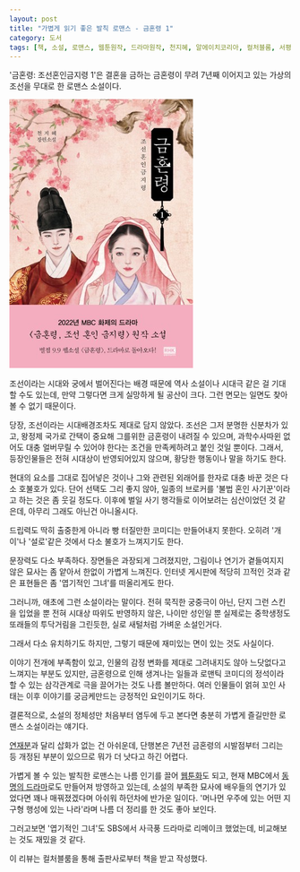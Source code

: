 ```yaml
---
layout: post
title: "가볍게 읽기 좋은 발칙 로맨스 - 금혼령 1"
category: 도서
tags: [책, 소설, 로맨스, 웹툰원작, 드라마원작, 천지혜, 알에이치코리아, 컬처블룸, 서평]
---
```


'금혼령: 조선혼인금지령 1'은
결혼을 금하는 금혼령이 무려 7년째 이어지고 있는 가상의 조선을 무대로 한 로맨스 소설이다.

![표지](/images/the-forbidden-marriage-1-book-h480.jpg)

조선이라는 시대와 궁에서 벌어진다는 배경 때문에
역사 소설이나 시대극 같은 걸 기대할 수도 있는데,
만약 그렇다면 크게 실망하게 될 공산이 크다.
그런 면모는 일면도 찾아볼 수 없기 때문이다.

당장, 조선이라는 시대배경조차도 제대로 담지 않았다.
조선은 그저 분명한 신분차가 있고,
왕정제 국가로 간택이 중요해 그를위한 금혼령이 내려질 수 있으며,
과학수사따윈 없어도 대충 얼버무릴 수 있어야 한다는 조건을 만족케하려고 붙인 것일 뿐이다.
그래서, 등장인물들은 전혀 시대상이 반영되어있지 않으며,
황당한 행동이나 말을 하기도 한다.

현대의 요소를 그대로 집어넣은 것이나
그와 관련된 외래어를 한자로 대충 바꾼 것은 다소 호불호가 있다.
단어 선택도 그리 좋지 않아, 일종의 브로커를 '불법 혼인 사기꾼'이라고 하는 것은 좀 웃길 정도다.
이후에 벌일 사기 행각들로 이어보려는 심산이었던 것 같은데, 아무리 그래도 아닌건 아니올시다.

드립력도 딱히 출중한게 아니라
빵 터질만한 코미디는 만들어내지 못한다.
오히려 '개이'나 '설로'같은 것에서 다소 불호가 느껴지기도 한다.

문장력도 다소 부족하다.
장면들은 과장되게 그려졌지만, 그림이나 연기가 곁들여지지 않은 묘사는 좀 얕아서
한없이 가볍게 느껴진다.
인터넷 게시판에 적당히 끄적인 것과 같은 표현들은
좀 '엽기적인 그녀'를 떠올리게도 한다.

그러니까, 애초에 그런 소설이라는 말이다.
전혀 묵직한 궁중극이 아닌,
단지 그런 스킨을 입었을 뿐 전혀 시대상 따위도 반영하지 않은,
나이만 성인일 뿐 실제로는 중학생정도 또래들의 투닥거림을 그린듯한,
실로 새털처럼 가벼운 소설인거다.

그래서 다소 유치하기도 하지만,
그렇기 때문에 재미있는 면이 있는 것도 사실이다.

이야기 전개에 부족함이 있고,
인물의 감정 변화를 제대로 그려내지도 않아 느닷없다고 느껴지는 부분도 있지만,
금혼령으로 인해 생겨나는 일들과
로맨틱 코미디의 정석이라 할 수 있는 삼각관계로 극을 끌어가는 것도 나름 볼만하다.
여러 인물들이 얽혀 꼬인 사태는 이후 이야기를 궁금케만드는 긍정적인 요인이기도 하다.

결론적으로, 소설의 정체성만 처음부터 염두에 두고 본다면
충분히 가볍게 즐길만한 로맨스 소설이라는 얘기다.

[연재분](https://novel.naver.com/webnovel/list?novelId=466374)과 달리 삽화가 없는 건 아쉬운데,
단행본은 7년전 금혼령의 시발점부터 그리는 등 개정된 부분이 있으므로
뭐가 더 낫다고 하긴 어렵다.

가볍게 볼 수 있는 발칙한 로맨스는 나름 인기를 끌어
[웹툰화](https://comic.naver.com/webtoon/list.nhn?titleId=729938)도 되고,
현재 MBC에서 [동명의 드라마](https://program.imbc.com/TheForbiddenMarriage)로도 만들어져 방영하고 있는데,
소설의 부족한 묘사에 배우들의 연기가 있었다면 꽤나 매꿔졌겠다며 아쉬워 하던차에 반가운 일이다.
'머나먼 우주에 있는 어떤 지구형 행성에 있는 나라'라며 나름 더 정리를 한 것도 좋아 보인다.

그러고보면 '엽기적인 그녀'도 SBS에서 사극풍 드라마로 리메이크 했었는데,
비교해보는 것도 재밌을 것 같다.



<div class="im im-info">
이 리뷰는 컬처블룸을 통해 출판사로부터 책을 받고 작성했다.
</div>
